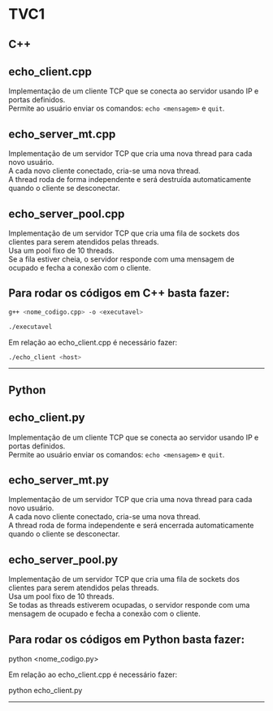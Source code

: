 # TVC1

## C++

## echo_client.cpp

Implementação de um cliente TCP que se conecta ao servidor usando IP e portas definidos.  
Permite ao usuário enviar os comandos: `echo <mensagem>` e `quit`.

## echo_server_mt.cpp

Implementação de um servidor TCP que cria uma nova thread para cada novo usuário.  
A cada novo cliente conectado, cria-se uma nova thread.  
A thread roda de forma independente e será destruída automaticamente quando o cliente se desconectar.

## echo_server_pool.cpp

Implementação de um servidor TCP que cria uma fila de sockets dos clientes para serem atendidos pelas threads.  
Usa um pool fixo de 10 threads.  
Se a fila estiver cheia, o servidor responde com uma mensagem de ocupado e fecha a conexão com o cliente.

## Para rodar os códigos em C++ basta fazer:
```bash
g++ <nome_codigo.cpp> -o <executavel>

./executavel
```

Em relação ao echo_client.cpp é necessário fazer:
```bash
./echo_client <host>
```

---

## Python

## echo_client.py

Implementação de um cliente TCP que se conecta ao servidor usando IP e portas definidos.  
Permite ao usuário enviar os comandos: `echo <mensagem>` e `quit`.

## echo_server_mt.py

Implementação de um servidor TCP que cria uma nova thread para cada novo usuário.  
A cada novo cliente conectado, cria-se uma nova thread.  
A thread roda de forma independente e será encerrada automaticamente quando o cliente se desconectar.

## echo_server_pool.py

Implementação de um servidor TCP que cria uma fila de sockets dos clientes para serem atendidos pelas threads.  
Usa um pool fixo de 10 threads.  
Se todas as threads estiverem ocupadas, o servidor responde com uma mensagem de ocupado e fecha a conexão com o cliente.

## Para rodar os códigos em Python basta fazer:

python <nome_codigo.py>

Em relação ao echo_client.cpp é necessário fazer:

python echo_client.py <host>


---
